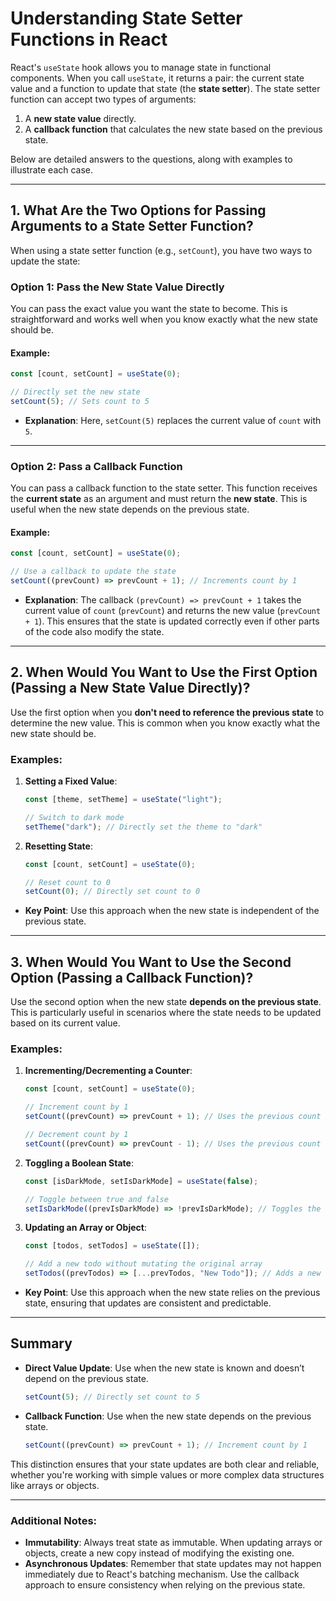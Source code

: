 # Understanding State Setter Functions in React

React's `useState` hook allows you to manage state in functional components. When you call `useState`, it returns a pair: the current state value and a function to update that state (the **state setter**). The state setter function can accept two types of arguments:

1. A **new state value** directly.
2. A **callback function** that calculates the new state based on the previous state.

Below are detailed answers to the questions, along with examples to illustrate each case.

---

## 1. What Are the Two Options for Passing Arguments to a State Setter Function?

When using a state setter function (e.g., `setCount`), you have two ways to update the state:

### Option 1: Pass the New State Value Directly

You can pass the exact value you want the state to become. This is straightforward and works well when you know exactly what the new state should be.

#### Example:

```javascript
const [count, setCount] = useState(0);

// Directly set the new state
setCount(5); // Sets count to 5
```

- **Explanation**: Here, `setCount(5)` replaces the current value of `count` with `5`.

---

### Option 2: Pass a Callback Function

You can pass a callback function to the state setter. This function receives the **current state** as an argument and must return the **new state**. This is useful when the new state depends on the previous state.

#### Example:

```javascript
const [count, setCount] = useState(0);

// Use a callback to update the state
setCount((prevCount) => prevCount + 1); // Increments count by 1
```

- **Explanation**: The callback `(prevCount) => prevCount + 1` takes the current value of `count` (`prevCount`) and returns the new value (`prevCount + 1`). This ensures that the state is updated correctly even if other parts of the code also modify the state.

---

## 2. When Would You Want to Use the First Option (Passing a New State Value Directly)?

Use the first option when you **don't need to reference the previous state** to determine the new value. This is common when you know exactly what the new state should be.

### Examples:

1. **Setting a Fixed Value**:

   ```javascript
   const [theme, setTheme] = useState("light");

   // Switch to dark mode
   setTheme("dark"); // Directly set the theme to "dark"
   ```

2. **Resetting State**:

   ```javascript
   const [count, setCount] = useState(0);

   // Reset count to 0
   setCount(0); // Directly set count to 0
   ```

- **Key Point**: Use this approach when the new state is independent of the previous state.

---

## 3. When Would You Want to Use the Second Option (Passing a Callback Function)?

Use the second option when the new state **depends on the previous state**. This is particularly useful in scenarios where the state needs to be updated based on its current value.

### Examples:

1. **Incrementing/Decrementing a Counter**:

   ```javascript
   const [count, setCount] = useState(0);

   // Increment count by 1
   setCount((prevCount) => prevCount + 1); // Uses the previous count

   // Decrement count by 1
   setCount((prevCount) => prevCount - 1); // Uses the previous count
   ```

2. **Toggling a Boolean State**:

   ```javascript
   const [isDarkMode, setIsDarkMode] = useState(false);

   // Toggle between true and false
   setIsDarkMode((prevIsDarkMode) => !prevIsDarkMode); // Toggles the boolean
   ```

3. **Updating an Array or Object**:

   ```javascript
   const [todos, setTodos] = useState([]);

   // Add a new todo without mutating the original array
   setTodos((prevTodos) => [...prevTodos, "New Todo"]); // Adds a new todo
   ```

- **Key Point**: Use this approach when the new state relies on the previous state, ensuring that updates are consistent and predictable.

---

## Summary

- **Direct Value Update**: Use when the new state is known and doesn’t depend on the previous state.
  ```javascript
  setCount(5); // Directly set count to 5
  ```
- **Callback Function**: Use when the new state depends on the previous state.
  ```javascript
  setCount((prevCount) => prevCount + 1); // Increment count by 1
  ```

This distinction ensures that your state updates are both clear and reliable, whether you're working with simple values or more complex data structures like arrays or objects.

---

### Additional Notes:

- **Immutability**: Always treat state as immutable. When updating arrays or objects, create a new copy instead of modifying the existing one.
- **Asynchronous Updates**: Remember that state updates may not happen immediately due to React's batching mechanism. Use the callback approach to ensure consistency when relying on the previous state.
